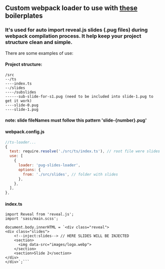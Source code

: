 ## Custom webpack loader to use with [these](https://github.com/xmelsky/reveal.js-boilerplates) boilerplates

### It's used for auto import reveal.js slides (.pug files) during webpack compilation process. It help keep your project structure clean and simple.

There are some examples of use:

#### Project structure:

```
/src
--/ts
----index.ts
--/slides
----/subslides
------sub-slide-for-s1.pug (need to be included into slide-1.pug to get it work)
----slide-0.pug
----slide-1.pug
```

#### note: slide fileNames must follow this pattern 'slide-{number}.pug'


#### webpack.config.js

```javascript
//ts-loader...
{
  test: require.resolve('./src/ts/index.ts'), // root file were slides will be injected
  use: [
    {
      loader: 'pug-slides-loader',
      options: {
        from: './src/slides', // folder with slides
      },
    },
  ],
},
```

#### index.ts

```
import Reveal from 'reveal.js';
import 'sass/main.scss';

document.body.innerHTML = `<div class="reveal">
<div class="slides">
    <!--inject:slides--> // HERE SLIDES WILL BE INJECTED
    <section>
      <img data-src="images/logo.webp">
    </section>
    <section>Slide 2</section>
</div>
</div>`;```

